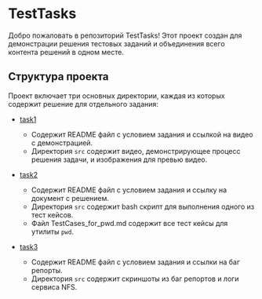 # TestTasks

Добро пожаловать в репозиторий TestTasks! Этот проект создан для демонстрации решения тестовых заданий и объединения всего контента решений в одном месте.

## Структура проекта

Проект включает три основных директории, каждая из которых содержит решение для отдельного задания:

- [task1](./task1)
  - Содержит README файл с условием задания и ссылкой на видео с демонстрацией.
  - Директория `src` содержит видео, демонстрирующее процесс решения задачи, и изображения для превью видео.

- [task2](./task2)
  - Содержит README файл с условием задания и ссылку на документ с решением.
  - Директория `src` содержит bash скрипт для выполнения одного из тест кейсов.
  - Файл TestCases_for_pwd.md содержит все тест кейсы для утилиты `pwd`.

- [task3](./task3)
  - Содержит README файл с условием задания и ссылки на баг репорты.
  - Директория `src` содержит скриншоты из баг репортов и логи сервиса NFS.
